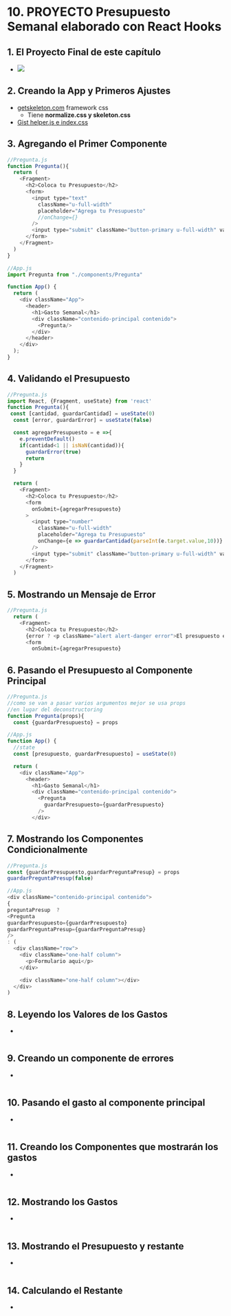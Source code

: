 # 10. PROYECTO  Presupuesto Semanal elaborado con React Hooks

## 1. El Proyecto Final de este capítulo
- ![](https://trello-attachments.s3.amazonaws.com/5d7fef6652faf333827e91c3/958x515/eec944e656d185ddb0647162385d82d2/image.png)

## 2. Creando la App y Primeros Ajustes
- [getskeleton.com](http://getskeleton.com) framework css
  - Tiene **normalize.css y skeleton.css**
- [Gist helper.js e index.css](https://gist.github.com/juanpablogdl/7f2a486ee41f0c972ca990e4f654a08a)
## 3. Agregando el Primer Componente
```js
//Pregunta.js
function Pregunta(){
  return (
    <Fragment>
      <h2>Coloca tu Presupuesto</h2>
      <form>
        <input type="text"
          className="u-full-width"
          placeholder="Agrega tu Presupuesto"
          //onChange={}
        />
        <input type="submit" className="button-primary u-full-width" value="Definir Presupuesto"/>
      </form>
    </Fragment>
  )
}

//App.js
import Pregunta from "./components/Pregunta"

function App() {
  return (
    <div className="App">
      <header>
        <h1>Gasto Semanal</h1>
        <div className="contenido-principal contenido">
          <Pregunta/>
        </div>
      </header>
    </div>
  );
}
```
## 4. Validando el Presupuesto
```js
//Pregunta.js
import React, {Fragment, useState} from 'react'
function Pregunta(){
 const [cantidad, guardarCantidad] = useState(0)
  const [error, guardarError] = useState(false)

  const agregarPresupuesto = e =>{
    e.preventDefault()
    if(cantidad<1 || isNaN(cantidad)){
      guardarError(true)
      return
    }
  }

  return (
    <Fragment>
      <h2>Coloca tu Presupuesto</h2>
      <form
        onSubmit={agregarPresupuesto}
      >
        <input type="number"
          className="u-full-width"
          placeholder="Agrega tu Presupuesto"
          onChange={e => guardarCantidad(parseInt(e.target.value,10))}
        />
        <input type="submit" className="button-primary u-full-width" value="Definir Presupuesto"/>
      </form>
    </Fragment>
  )
```
## 5. Mostrando un Mensaje de Error
```js
//Pregunta.js
  return (
    <Fragment>
      <h2>Coloca tu Presupuesto</h2>
      {error ? <p className="alert alert-danger error">El presupuesto es incorrecto</p>: null}
      <form
        onSubmit={agregarPresupuesto}
```
## 6. Pasando el Presupuesto al Componente Principal
```js
//Pregunta.js
//como se van a pasar varios argumentos mejor se usa props
//en lugar del deconstructoring
function Pregunta(props){
  const {guardarPresupuesto} = props

//App.js
function App() {
  //state
  const [presupuesto, guardarPresupuesto] = useState(0)

  return (
    <div className="App">
      <header>
        <h1>Gasto Semanal</h1>
        <div className="contenido-principal contenido">
          <Pregunta 
            guardarPresupuesto={guardarPresupuesto}
          />
        </div>
```
## 7. Mostrando los Componentes Condicionalmente
```js
//Pregunta.js
const {guardarPresupuesto,guardarPreguntaPresup} = props
guardarPreguntaPresup(false)

//App.js
<div className="contenido-principal contenido">
{
preguntaPresup  ?
<Pregunta 
guardarPresupuesto={guardarPresupuesto}
guardarPreguntaPresup={guardarPreguntaPresup}
/>
: (
  <div className="row">
    <div className="one-half column">
      <p>Formulario aqui</p>
    </div>

    <div className="one-half column"></div>
  </div>
)
```
## 8. Leyendo los Valores de los Gastos
-
```js
```
## 9. Creando un componente de errores
-
```js
```
## 10. Pasando el gasto al componente principal
-
```js
```
## 11. Creando los Componentes que mostrarán los gastos
-
```js
```
## 12. Mostrando los Gastos
-
```js
```
## 13. Mostrando el Presupuesto y restante
-
```js
```
## 14. Calculando el Restante
-
```js
```